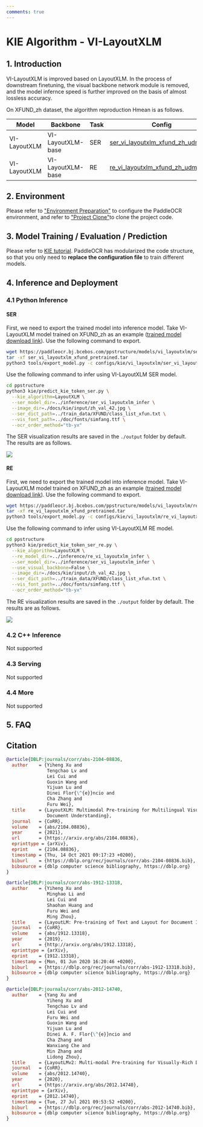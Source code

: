 ```yaml
---
comments: true
---
```


# KIE Algorithm - VI-LayoutXLM

## 1. Introduction

VI-LayoutXLM is improved based on LayoutXLM. In the process of downstream finetuning, the visual backbone network module is removed, and the model infernce speed is further improved on the basis of almost lossless accuracy.

On XFUND_zh dataset, the algorithm reproduction Hmean is as follows.

|Model|Backbone|Task |Config|Hmean|Download link|
| --- | --- |---| --- | --- | --- |
|VI-LayoutXLM |VI-LayoutXLM-base | SER |[ser_vi_layoutxlm_xfund_zh_udml.yml](../../configs/kie/vi_layoutxlm/ser_vi_layoutxlm_xfund_zh_udml.yml)|93.19%|[trained model](https://paddleocr.bj.bcebos.com/ppstructure/models/vi_layoutxlm/ser_vi_layoutxlm_xfund_pretrained.tar)/[inference model](https://paddleocr.bj.bcebos.com/ppstructure/models/vi_layoutxlm/ser_vi_layoutxlm_xfund_infer.tar)|
|VI-LayoutXLM |VI-LayoutXLM-base |RE | [re_vi_layoutxlm_xfund_zh_udml.yml](../../configs/kie/vi_layoutxlm/re_vi_layoutxlm_xfund_zh_udml.yml)|83.92%|[trained model](https://paddleocr.bj.bcebos.com/ppstructure/models/vi_layoutxlm/re_vi_layoutxlm_xfund_pretrained.tar)/[inference model](https://paddleocr.bj.bcebos.com/ppstructure/models/vi_layoutxlm/re_vi_layoutxlm_xfund_infer.tar)|

## 2. Environment

Please refer to ["Environment Preparation"](../../ppocr/environment.en.md) to configure the PaddleOCR environment, and refer to ["Project Clone"](../../ppocr/blog/clone.en.md)to clone the project code.

## 3. Model Training / Evaluation / Prediction

Please refer to [KIE tutorial](../../ppocr/model_train/kie.en.md). PaddleOCR has modularized the code structure, so that you only need to **replace the configuration file** to train different models.

## 4. Inference and Deployment

### 4.1 Python Inference

#### SER

First, we need to export the trained model into inference model. Take VI-LayoutXLM model trained on XFUND_zh as an example ([trained model download link](https://paddleocr.bj.bcebos.com/ppstructure/models/vi_layoutxlm/ser_vi_layoutxlm_xfund_pretrained.tar)). Use the following command to export.

``` bash
wget https://paddleocr.bj.bcebos.com/ppstructure/models/vi_layoutxlm/ser_vi_layoutxlm_xfund_pretrained.tar
tar -xf ser_vi_layoutxlm_xfund_pretrained.tar
python3 tools/export_model.py -c configs/kie/vi_layoutxlm/ser_vi_layoutxlm_xfund_zh.yml -o Architecture.Backbone.checkpoints=./ser_vi_layoutxlm_xfund_pretrained/best_accuracy Global.save_inference_dir=./inference/ser_vi_layoutxlm_infer
```

Use the following command to infer using VI-LayoutXLM SER model.

```bash
cd ppstructure
python3 kie/predict_kie_token_ser.py \
  --kie_algorithm=LayoutXLM \
  --ser_model_dir=../inference/ser_vi_layoutxlm_infer \
  --image_dir=./docs/kie/input/zh_val_42.jpg \
  --ser_dict_path=../train_data/XFUND/class_list_xfun.txt \
  --vis_font_path=../doc/fonts/simfang.ttf \
  --ocr_order_method="tb-yx"
```

The SER visualization results are saved in the `./output` folder by default. The results are as follows.

![](./images/zh_val_42_ser.jpg)

#### RE

First, we need to export the trained model into inference model. Take VI-LayoutXLM model trained on XFUND_zh as an example ([trained model download link](https://paddleocr.bj.bcebos.com/ppstructure/models/vi_layoutxlm/re_vi_layoutxlm_xfund_pretrained.tar)). Use the following command to export.

``` bash
wget https://paddleocr.bj.bcebos.com/ppstructure/models/vi_layoutxlm/re_vi_layoutxlm_xfund_pretrained.tar
tar -xf re_vi_layoutxlm_xfund_pretrained.tar
python3 tools/export_model.py -c configs/kie/vi_layoutxlm/re_vi_layoutxlm_xfund_zh.yml -o Architecture.Backbone.checkpoints=./re_vi_layoutxlm_xfund_pretrained/best_accuracy Global.save_inference_dir=./inference/re_vi_layoutxlm_infer
```

Use the following command to infer using VI-LayoutXLM RE model.

```bash
cd ppstructure
python3 kie/predict_kie_token_ser_re.py \
  --kie_algorithm=LayoutXLM \
  --re_model_dir=../inference/re_vi_layoutxlm_infer \
  --ser_model_dir=../inference/ser_vi_layoutxlm_infer \
  --use_visual_backbone=False \
  --image_dir=./docs/kie/input/zh_val_42.jpg \
  --ser_dict_path=../train_data/XFUND/class_list_xfun.txt \
  --vis_font_path=../doc/fonts/simfang.ttf \
  --ocr_order_method="tb-yx"
```

The RE visualization results are saved in the `./output` folder by default. The results are as follows.

![](./images/zh_val_42_re.jpg)

### 4.2 C++ Inference

Not supported

### 4.3 Serving

Not supported

### 4.4 More

Not supported

## 5. FAQ

## Citation

```bibtex
@article{DBLP:journals/corr/abs-2104-08836,
  author    = {Yiheng Xu and
               Tengchao Lv and
               Lei Cui and
               Guoxin Wang and
               Yijuan Lu and
               Dinei Flor{\^{e}}ncio and
               Cha Zhang and
               Furu Wei},
  title     = {LayoutXLM: Multimodal Pre-training for Multilingual Visually-rich
               Document Understanding},
  journal   = {CoRR},
  volume    = {abs/2104.08836},
  year      = {2021},
  url       = {https://arxiv.org/abs/2104.08836},
  eprinttype = {arXiv},
  eprint    = {2104.08836},
  timestamp = {Thu, 14 Oct 2021 09:17:23 +0200},
  biburl    = {https://dblp.org/rec/journals/corr/abs-2104-08836.bib},
  bibsource = {dblp computer science bibliography, https://dblp.org}
}

@article{DBLP:journals/corr/abs-1912-13318,
  author    = {Yiheng Xu and
               Minghao Li and
               Lei Cui and
               Shaohan Huang and
               Furu Wei and
               Ming Zhou},
  title     = {LayoutLM: Pre-training of Text and Layout for Document Image Understanding},
  journal   = {CoRR},
  volume    = {abs/1912.13318},
  year      = {2019},
  url       = {http://arxiv.org/abs/1912.13318},
  eprinttype = {arXiv},
  eprint    = {1912.13318},
  timestamp = {Mon, 01 Jun 2020 16:20:46 +0200},
  biburl    = {https://dblp.org/rec/journals/corr/abs-1912-13318.bib},
  bibsource = {dblp computer science bibliography, https://dblp.org}
}

@article{DBLP:journals/corr/abs-2012-14740,
  author    = {Yang Xu and
               Yiheng Xu and
               Tengchao Lv and
               Lei Cui and
               Furu Wei and
               Guoxin Wang and
               Yijuan Lu and
               Dinei A. F. Flor{\^{e}}ncio and
               Cha Zhang and
               Wanxiang Che and
               Min Zhang and
               Lidong Zhou},
  title     = {LayoutLMv2: Multi-modal Pre-training for Visually-Rich Document Understanding},
  journal   = {CoRR},
  volume    = {abs/2012.14740},
  year      = {2020},
  url       = {https://arxiv.org/abs/2012.14740},
  eprinttype = {arXiv},
  eprint    = {2012.14740},
  timestamp = {Tue, 27 Jul 2021 09:53:52 +0200},
  biburl    = {https://dblp.org/rec/journals/corr/abs-2012-14740.bib},
  bibsource = {dblp computer science bibliography, https://dblp.org}
}
```
